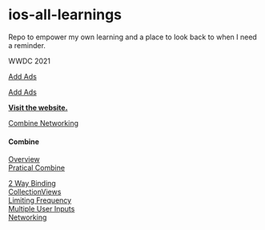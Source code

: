 # ios-all-learnings
Repo to empower my own learning and a place to look back to when I need a reminder.


WWDC 2021


[Add Ads](https://github.com/CongL3/ios-all-learnings/blob/main/AddAds.md) 

[Add Ads](AddAds.md)



[**Visit the website.**](https://github.com/CongL3/ios-all-learnings/blob/main/AddAds.md )


[Combine Networking](iOS/Combine/CombineNetworking.md)


#### Combine
[Overview](iOS/Combine/Overview.md)  
[Pratical Combine](iOS/Combine/PraticalCombineNotes.md)  

[2 Way Binding](iOS/Combine/CombineNetworking.md)  
[CollectionViews](iOS/Combine/CollectionViews.md)  
[Limiting Frequency](iOS/Combine/LimitingFrequency.md)  
[Multiple User Inputs](iOS/Combine/MultipleUserInputs.md)  
[Networking](iOS/Combine/Networking.md)  
